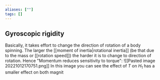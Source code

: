 ```yaml
---
aliases: [""]
tags: []
---
```


## Gyroscopic rigidity
Basically, it takes effort to change the direction of rotation of a body spinning. The larger the [[moment of inertia|rotational inertia]] (be that due to the mass or [[rotation speed]]) the harder it is to change to direction of rotation. Hence "Momentum reduces sensitivity to torque":
![[Pasted image 20221012170751.png]]
In this image you can see the effect of $T$ on $H_{1}$ has a smaller effect on both magnit